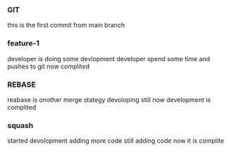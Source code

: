 ### GIT
this is the first commit from main branch

### feature-1
developer is doing some devlopment
developer spend some time and pushes to  git 
now complited

### REBASE
reabase is onother merge stategy
devoloping still
now development is complited

### squash
started devolopment
adding more code
still adding code
now it is complite